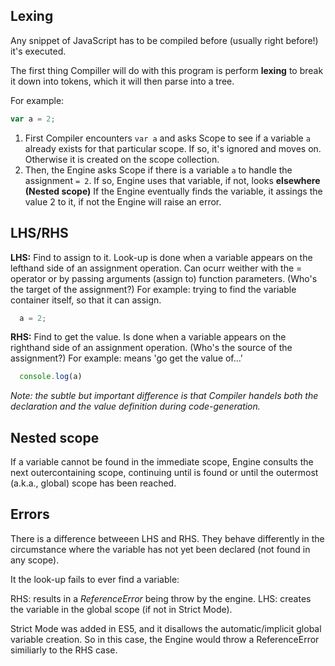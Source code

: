 ## Lexing

Any snippet of JavaScript has to be compiled before (usually right before!) it's executed.

The first thing Compiller will do with this program is perform **lexing** to break it down into tokens, which it will then parse into a tree.

For example:

```js
var a = 2;
```

1. First Compiler encounters `var a` and asks Scope to see if a variable `a` already exists for that particular scope. If so, it's ignored and moves on. Otherwise it is created on the scope collection.
2. Then, the Engine asks Scope if there is a variable `a` to handle the assignment `= 2`. If so, Engine uses that variable, if not, looks **elsewhere (Nested scope)**
If the Engine eventually finds the variable, it assings the value 2 to it, if not the Engine will raise an error.

## LHS/RHS

**LHS:** Find to assign to it.
Look-up is done when a variable appears on the lefthand side of an assignment operation.
Can ocurr weither with the = operator or by passing arguments (assign to) function parameters.
(Who's the target of the assignment?)
For example: trying to find the variable container itself, so that it can assign.
```js
  a = 2;
```

**RHS:** Find to get the value.
Is done when a variable appears on the righthand side of an assignment operation.
(Who's the source of the assignment?)
For example: means 'go get the value of...'
```js
  console.log(a)
```

_Note: the subtle but important difference is that Compiler handels both the declaration and the value definition during code-generation._

## Nested scope

If a variable cannot be found in the immediate scope, Engine consults the next outercontaining scope, continuing until is found or until the outermost (a.k.a., global) scope has been reached.

## Errors

There is a difference betweeen LHS and RHS.
They behave differently in the circumstance where the variable has not yet been declared (not found in any scope).

It the look-up fails to ever find a variable:

RHS: results in a _ReferenceError_ being throw by the engine.
LHS: creates the variable in the global scope (if not in Strict Mode).

Strict Mode was added in ES5, and it disallows the automatic/implicit global variable creation. So in this case, the Engine would throw a ReferenceError similiarly to the RHS case.

